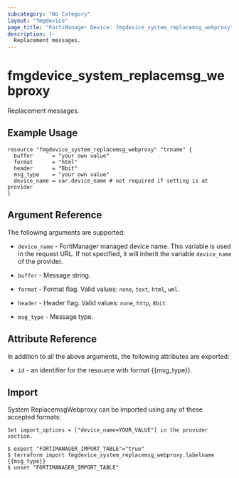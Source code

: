 ```yaml
---
subcategory: "No Category"
layout: "fmgdevice"
page_title: "FortiManager Device: fmgdevice_system_replacemsg_webproxy"
description: |-
  Replacement messages.
---
```


# fmgdevice_system_replacemsg_webproxy
Replacement messages.

## Example Usage

```hcl
resource "fmgdevice_system_replacemsg_webproxy" "trname" {
  buffer      = "your own value"
  format      = "html"
  header      = "8bit"
  msg_type    = "your own value"
  device_name = var.device_name # not required if setting is at provider
}
```

## Argument Reference


The following arguments are supported:

* `device_name` - FortiManager managed device name. This variable is used in the request URL. If not specified, it will inherit the variable `device_name` of the provider.

* `buffer` - Message string.
* `format` - Format flag. Valid values: `none`, `text`, `html`, `wml`.

* `header` - Header flag. Valid values: `none`, `http`, `8bit`.

* `msg_type` - Message type.


## Attribute Reference

In addition to all the above arguments, the following attributes are exported:
* `id` - an identifier for the resource with format {{msg_type}}.

## Import

System ReplacemsgWebproxy can be imported using any of these accepted formats:
```
Set import_options = ["device_name=YOUR_VALUE"] in the provider section.

$ export "FORTIMANAGER_IMPORT_TABLE"="true"
$ terraform import fmgdevice_system_replacemsg_webproxy.labelname {{msg_type}}
$ unset "FORTIMANAGER_IMPORT_TABLE"
```

